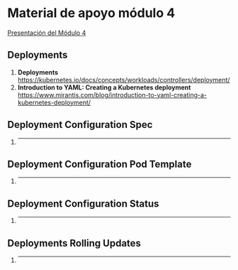 # Material de apoyo módulo 4

[Presentación del Módulo 4](https://1drv.ms/p/s!AoX_zvfKf0RXj8sk9x8ishK2UuRUhQ?e=3yYKJN "Presentación")

## Deployments

1. **Deployments** https://kubernetes.io/docs/concepts/workloads/controllers/deployment/  
2. **Introduction to YAML: Creating a Kubernetes deployment** https://www.mirantis.com/blog/introduction-to-yaml-creating-a-kubernetes-deployment/ 

## Deployment Configuration Spec

1. ****

## Deployment Configuration Pod Template 

1. ****

## Deployment Configuration Status

1. ****

## Deployments Rolling Updates 

1. **** 
